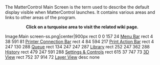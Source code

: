 The MatterControl Main Screen is the term used to describe the default
display visible when MatterControl launches. It contains various areas
and links to other areas of the program.

<center>

**Click on a turquoise area to visit the related wiki page.**

</center>

<imagemap> Image:Main screen-ss.png|center|900px rect 0 0 157 24 [Menu
Bar](menu-bar) rect 4 38 591 81 [Printer Connection
Bar](printer-connection-bar) rect 4 84 594 217 [Print Action
Bar](print-action-bar) rect 4 247 130 288
[Queue](queue) rect 134 247 247 287
[Library](library) rect 252 247 362 288
[History](history) rect 479 247 591 288 [Settings &
Controls](settings-&-controls) rect 615 37 747 73 [3D
View](3d-view) rect 752 37 914 72 [Layer
View](layer-view) desc none </imagemap>
